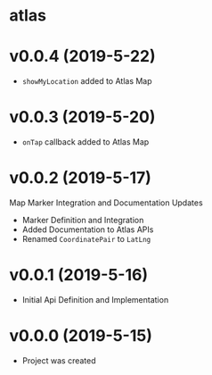 # atlas

# v0.0.4 (2019-5-22)

- `showMyLocation` added to Atlas Map

# v0.0.3 (2019-5-20)

- `onTap` callback added to Atlas Map

# v0.0.2 (2019-5-17)

Map Marker Integration and Documentation Updates

- Marker Definition and Integration
- Added Documentation to Atlas APIs
- Renamed `CoordinatePair` to `LatLng`

# v0.0.1 (2019-5-16)

- Initial Api Definition and Implementation

# v0.0.0 (2019-5-15)

- Project was created
